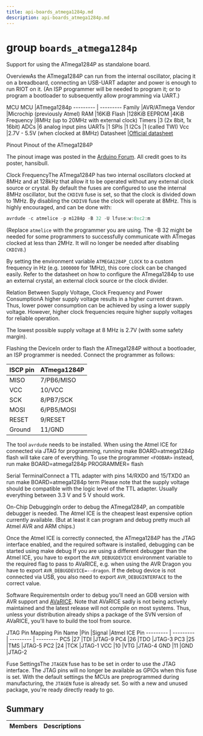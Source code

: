 ```yaml
---
title: api-boards_atmega1284p.md
description: api-boards_atmega1284p.md
---
```

# group `boards_atmega1284p` 

Support for using the ATmega1284P as standalone board.

OverviewAs the ATmega1284P can run from the internal oscillator, placing it on a breadboard, connecting an USB-UART adapter and power is enough to run RIOT on it. (An ISP programmer will be needed to program it; or to program a bootloader to subsequently allow programming via UART.)

MCU
MCU   |ATmega1284p
--------- | ---------
Family   |AVR/ATmega
Vendor   |Microchip (previously Atmel)
RAM   |16KiB
Flash   |128KiB
EEPROM   |4KiB
Frequency   |8MHz (up to 20MHz with external clock)
Timers   |3 (2x 8bit, 1x 16bit)
ADCs   |6 analog input pins
UARTs   |1
SPIs   |1
I2Cs   |1 (called TWI)
Vcc   |2.7V - 5.5V (when clocked at 8MHz)
Datasheet   |[Official datasheet](http://ww1.microchip.com/downloads/en/DeviceDoc/Atmel-42719-ATmega1284P_Datasheet.pdf)

Pinout <style>div.image img[src="http://i.imgur.com/ayagBbM.png"]{width:50%;}</style>Pinout of the ATmega1284P

The pinout image was posted in the [Arduino Forum](https://forum.arduino.cc/index.php?topic=322745.0). All credit goes to its poster, hansibull.

Clock FrequencyThe ATmega1284P has two internal oscillators clocked at 8MHz and at 128kHz that allow it to be operated without any external clock source or crystal. By default the fuses are configured to use the internal 8MHz oscillator, but the `CKDIV8` fuse is set, so that the clock is divided down to 1MHz. By disabling the `CKDIV8` fuse the clock will operate at 8MHz. This is highly encouraged, and can be done with:

```cpp
avrdude -c atmelice -p m1284p -B 32 -U lfuse:w:0xc2:m
```

(Replace `atmelice` with the programmer you are using. The -B 32 might be needed for some programmers to successfully communicate with ATmegas clocked at less than 2MHz. It will no longer be needed after disabling `CKDIV8`.)

By setting the environment variable `ATMEGA1284P_CLOCK` to a custom frequency in Hz (e.g. `1000000` for 1MHz), this core clock can be changed easily. Refer to the datasheet on how to configure the ATmega1284p to use an external crystal, an external clock source or the clock divider.

Relation Between Supply Voltage, Clock Frequency and Power ConsumptionA higher supply voltage results in a higher current drawn. Thus, lower power consumption can be achieved by using a lower supply voltage. However, higher clock frequencies require higher supply voltages for reliable operation.

The lowest possible supply voltage at 8 MHz is 2.7V (with some safety margin).

Flashing the DeviceIn order to flash the ATmega1284P without a bootloader, an ISP programmer is needed. Connect the programmer as follows:

ISCP pin   |ATmega1284P
--------- | ---------
MISO   |7/PB6/MISO
VCC   |10/VCC
SCK   |8/PB7/SCK
MOSI   |6/PB5/MOSI
RESET   |9/RESET
Ground   |11/GND

The tool `avrdude` needs to be installed. When using the Atmel ICE for connected via JTAG for programming, running make BOARD=atmega1284p flash
 will take care of everything. To use the programmer `<FOOBAR>` instead, run make BOARD=atmega1284p PROGRAMMER=<FOOBAR> flash

Serial TerminalConnect a TTL adapter with pins 14/RXD0 and 15/TXD0 an run make BOARD=atmega1284p term
 Please note that the supply voltage should be compatible with the logic level of the TTL adapter. Usually everything between 3.3 V and 5 V should work.

On-Chip DebuggingIn order to debug the ATmega1284P, an compatible debugger is needed. The Atmel ICE is the cheapest least expensive option currently available. (But at least it can program and debug pretty much all Atmel AVR and ARM chips.)

Once the Atmel ICE is correctly connected, the ATmega1284P has the JTAG interface enabled, and the required software is installed, debugging can be started using make debug
If you are using a different debugger than the Atmel ICE, you have to export the `AVR_DEBUGDEVICE` environment variable to the required flag to pass to AVaRICE, e.g. when using the AVR Dragon you have to export `AVR_DEBUGDEVICE=--dragon`. If the debug device is not connected via USB, you also need to export `AVR_DEBUGINTERFACE` to the correct value.

Software RequirementsIn order to debug you'll need an GDB version with AVR support and [AVaRICE](http://avarice.sourceforge.net/). Note that AVaRICE sadly is not being actively maintained and the latest release will not compile on most systems. Thus, unless your distribution already ships a package of the SVN version of AVaRICE, you'll have to build the tool from source.

JTAG Pin Mapping
Pin Name   |Pin   |Signal   |Atmel ICE Pin
--------- | --------- | --------- | ---------
PC5   |27   |TDI   |JTAG-9
PC4   |26   |TDO   |JTAG-3
PC3   |25   |TMS   |JTAG-5
PC2   |24   |TCK   |JTAG-1
VCC   |10   |VTG   |JTAG-4
GND   |11   |GND   |JTAG-2

Fuse SettingsThe `JTAGEN` fuse has to be set in order to use the JTAG interface. The JTAG pins will no longer be available as GPIOs when this fuse is set. With the default settings the MCUs are preprogrammed during manufacturing, the `JTAGEN` fuse is already set. So with a new and unused package, you're ready directly ready to go.

## Summary

 Members                        | Descriptions                                
--------------------------------|---------------------------------------------


